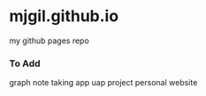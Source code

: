 # mjgil.github.io
my github pages repo


### To Add
graph note taking app
uap project
personal website
